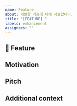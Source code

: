 ```yaml
---
name: Feature
about: 개발할 기능에 대해 서술합니다.
title: "[FEATURE] "
labels: enhancement
assignees: ""
---
```


## 🚀 Feature
<!-- 제안하는 기능에 대해서 간결하고 명확하게 설명해주세요.-->

## Motivation
<!-- 제안하는 기능의 필요성과 동시에 대해서 서술해주세요. 제안하는 기능이 GitHub 관련 이슈와 같이 다른 문제여도 좋습니다. -->

## Pitch
<!-- 어떻게 구현할지 간략하게 설명해주세요. -->

## Additional context
<!-- 추가적인 정보가 있다면 서술해주세요.-->
